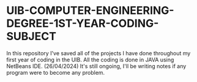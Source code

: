 # UIB-COMPUTER-ENGINEERING-DEGREE-1ST-YEAR-CODING-SUBJECT
In this repository I've saved all of the projects I have done throughout my first year of coding in the UIB.
All the coding is done in JAVA using NetBeans IDE.
(26/04/2024) It's still ongoing, I'll be writing notes if any program were to become any problem.
